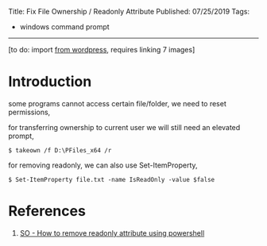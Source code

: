 Title: Fix File Ownership / Readonly Attribute
Published: 07/25/2019
Tags:
  - windows command prompt
---

[to do: import [from wordpress](https://atiqcs.wordpress.com/2014/03/17/take-ownership-remove-read-only-attributes-of-directory-or-file), requires linking 7 images]

# Introduction
some programs cannot access certain file/folder, we need to reset permissions,

for transferring ownership to current user we will still need an elevated prompt,

	$ takeown /f D:\PFiles_x64 /r

for removing readonly, we can also use Set-ItemProperty,

	$ Set-ItemProperty file.txt -name IsReadOnly -value $false


# References
 1. [SO - How to remove readonly attribute using powershell][1]


  [1]: https://stackoverflow.com/questions/893167/how-to-remove-readonly-attribute-on-file-using-powershell
 
